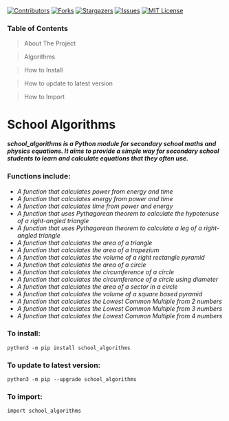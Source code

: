 [![Contributors][contributors-shield]][contributors-url]
[![Forks][forks-shield]][forks-url]
[![Stargazers][stars-shield]][stars-url]
[![Issues][issues-shield]][issues-url]
[![MIT License][license-shield]][license-url]



### Table of Contents
> About The Project

> Algorithms

> How to Install

> How to update to latest version

> How to Import

# **School Algorithms**
  ***school_algorithms is a Python module for secondary school maths and physics equations.
  It aims to provide a simple way for secondary school students
  to learn and calculate equations that they often use.***

### Functions include:
- _A function that calculates power from energy and time_
- _A function that calculates energy from power and time_
- _A function that calculates time from power and energy_
- _A function that uses Pythagorean theorem to calculate the hypotenuse of a right-angled triangle_
- _A function that uses Pythagorean theorem to calculate a leg of a right-angled triangle_
- _A function that calculates the area of a triangle_
- _A function that calculates the area of a trapezium_
- _A function that calculates the volume of a right rectangle pyramid_
- _A function that calculates the area of a circle_
- _A function that calculates the circumference of a circle_
- _A function that calculates the circumference of a circle using diameter_
- _A function that calculates the area of a sector in a circle_
- _A function that calculates the volume of a square based pyramid_
- _A function that calculates the Lowest Common Multiple from 2 numbers_
- _A function that calculates the Lowest Common Multiple from 3 numbers_
- _A function that calculates the Lowest Common Multiple from 4 numbers_


### To install:
```
python3 -m pip install school_algorithms
```
### To update to latest version:
```
python3 -m pip --upgrade school_algorithms
```
### To import:
```
import school_algorithms
```





[contributors-shield]: https://img.shields.io/github/contributors/Sammygarch/school_algorithms.svg?style=for-the-badge
[contributors-url]: https://github.com/Sammygarch/school_algorithms/graphs/contributors
[forks-shield]: https://img.shields.io/github/forks/Sammygarch/school_algorithms.svg?style=for-the-badge
[forks-url]: https://github.com/Sammygarch/school_algorithms/network/members
[stars-shield]: https://img.shields.io/github/stars/Sammygarch/school_algorithms.svg?style=for-the-badge
[stars-url]: https://github.com/Sammygarch/school_algorithms/stargazers
[issues-shield]: https://img.shields.io/github/issues/Sammygarch/school_algorithms.svg?style=for-the-badge
[issues-url]: https://github.com/Sammygarch/school_algorithms/issues
[license-shield]: https://img.shields.io/github/license/Sammygarch/school_algorithms.svg?style=for-the-badge
[license-url]: https://github.com/Sammygarch/school_algorithms/blob/master/LICENSE.txt
